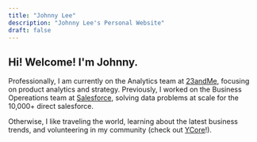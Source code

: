 ```yaml
---
title: "Johnny Lee"
description: "Johnny Lee's Personal Website"
draft: false
---
```



## Hi! Welcome! I'm Johnny.

Professionally, I am currently on the Analytics team at [23andMe](https://23andme.com), focusing on product analytics and strategy.
Previously, I worked on the Business Opereations team at [Salesforce](https://salesforce.com), solving data problems at scale for the 10,000+ direct salesforce.

Otherwise, I like traveling the world, learning about the latest business trends, and volunteering in my community (check out [YCore](https://ycore.org/)!).
